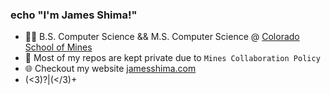 ### echo "I'm James Shima!"

- 👨‍🎓 B.S. Computer Science && M.S. Computer Science @ <a href="https://mines.edu">Colorado School of Mines</a>
- 🔐 Most of my repos are kept private due to `Mines Collaboration Policy`
- 🌐 Checkout my website <a href="https://jamesshima.com">jamesshima.com</a>
- (<3)?|(</3)+
